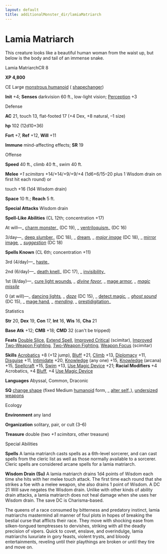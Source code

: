 ```yaml
---
layout: default
title: additionalMonster_dir/lamiaMatriarch
---
```

# Lamia Matriarch

This creature looks like a beautiful human woman from the waist up, but below is the body and tail of an immense snake.

Lamia MatriarchCR 8

**XP 4,800**

CE Large [monstrous humanoid](monsters/creatureTypes#_monstrous-humanoid) ( [shapechanger](monster_dir/creatureTypes#_shapechanger-subtype))

**Init** +4; **Senses** darkvision 60 ft., low-light vision; [Perception](additionalMonsters/../skill_dir/perception#_perception) +3

Defense

**AC** 21, touch 13, flat-footed 17 (+4 Dex, +8 natural, –1 size)

**hp** 102 (12d10+36)

**Fort** +7, **Ref** +12, **Will** +11

**Immune** mind-affecting effects; **SR** 19

Offense

**Speed** 40 ft., climb 40 ft., swim 40 ft.

**Melee** _+1 scimitars_ +14/+14/+9/+9/+4 (1d6+6/15–20 plus 1 Wisdom drain on first hit each round) or

touch +16 (1d4 Wisdom drain)

**Space** 10 ft.; **Reach** 5 ft.

**Special Attacks** Wisdom drain

**Spell-Like Abilities** (CL 12th; concentration +17)

At will—_ [charm monster](additionalMonster_dir/../spell_dir/charmMonster#_charm-monster)_ (DC 19), _ [ventriloquism](additionalMonsters/../spell_dir/ventriloquism#_ventriloquism)_ (DC 16)

3/day—_ [deep slumber](additionalMonster_dir/../spell_dir/deepSlumber#_deep-slumber)_ (DC 18), _ [dream](additionalMonsters/../spell_dir/dream#_dream)_, _ [major image](additionalMonsters/../spell_dir/majorImage#_major-image)_ (DC 18), _ [mirror image](additionalMonsters/../spell_dir/mirrorImage#_mirror-image)_, _ [suggestion](additionalMonsters/../spell_dir/suggestion#_suggestion)_ (DC 18)

**Spells Known** (CL 6th; concentration +11)

3rd (4/day)—_ [haste](additionalMonster_dir/../spell_dir/haste#_haste)_

2nd (6/day)—_ [death knell](additionalMonster_dir/../spell_dir/deathKnell#_death-knell)_ (DC 17), _ [invisibility](additionalMonsters/../spell_dir/invisibility#_invisibility)_

1st (8/day)—_ [cure light wounds](additionalMonster_dir/../spell_dir/cureLightWounds#_cure-light-wounds)_, _ [divine favor](additionalMonsters/../spell_dir/divineFavor#_divine-favor)_, _ [mage armor](additionalMonsters/../spell_dir/mageArmor#_mage-armor)_, _ [magic missile](additionalMonsters/../spell_dir/magicMissile#_magic-missile)_

0 (at will)—_ [dancing lights](additionalMonsters/../spell_dir/dancingLights#_dancing-lights)_, _ [daze](additionalMonsters/../spell_dir/daze#_daze)_ (DC 15), _ [detect magic](additionalMonsters/../spell_dir/detectMagic#_detect-magic)_, _ [ghost sound](additionalMonsters/../spell_dir/ghostSound#_ghost-sound)_ (DC 15), _ [mage hand](additionalMonsters/../spell_dir/mageHand#_mage-hand)_, _ [mending](additionalMonsters/../spell_dir/mending#_mending)_, _ [prestidigitation](additionalMonsters/../spell_dir/prestidigitation#_prestidigitation)_

Statistics

**Str** 20, **Dex** 19, **Con** 17, **Int** 16, **Wis** 16, **Cha** 21

**Base Atk** +12; **CMB** +18; **CMD** 32 (can't be tripped)

**Feats** [Double Slice](additionalMonsters/../feats#_double-slice), [Extend Spell](additionalMonster_dir/../feats#_extend-spell), [Improved Critical](additionalMonster_dir/../feats#_improved-critical) (scimitar), [Improved Two-Weapon Fighting](additionalMonster_dir/../feats#_improved-two-weapon-fighting), [Two-Weapon Fighting](additionalMonster_dir/../feats#_two-weapon-fighting), [Weapon Focus](additionalMonster_dir/../feats#_weapon-focus) (scimitar)

**Skills** [Acrobatics](additionalMonster_dir/../skill_dir/acrobatics#_acrobatics) +8 (+12 jump), [Bluff](additionalMonsters/../skill_dir/bluff#_bluff) +21, [Climb](additionalMonsters/../skill_dir/climb#_climb) +13, [Diplomacy](additionalMonsters/../skill_dir/diplomacy#_diplomacy) +11, [Disguise](additionalMonsters/../skill_dir/disguise#_disguise) +11, [Intimidate](additionalMonsters/../skill_dir/intimidate#_intimidate) +20, [Knowledge](additionalMonsters/../skill_dir/knowledge#_knowledge) (any one) +15, [Knowledge](additionalMonsters/../skill_dir/knowledge#_knowledge) (arcana) +15, [Spellcraft](additionalMonsters/../skill_dir/spellcraft#_spellcraft) +15, [Swim](additionalMonsters/../skill_dir/swim#_swim) +13, [Use Magic Device](additionalMonsters/../skill_dir/useMagicDevice#_use-magic-device) +21; **Racial Modifiers** +4 Acrobatics, +4 [Bluff](additionalMonsters/../skill_dir/bluff#_bluff), +4 [Use Magic Device](additionalMonsters/../skill_dir/useMagicDevice#_use-magic-device)

**Languages** Abyssal, Common, Draconic

**SQ** [change shape](monsters/universalMonsterRules#_change-shape) (fixed Medium [humanoid](monster_dir/creatureTypes#_humanoid) form, _ [alter self](additionalMonsters/../spell_dir/alterSelf#_alter-self)_), [undersized weapons](monsters/universalMonsterRules#_undersized-weapons)

Ecology

**Environment** any land

**Organization** solitary, pair, or cult (3–6)

**Treasure** double (two _+1 scimitars_, other treasure)

Special Abilities

**Spells** A lamia matriarch casts spells as a 6th-level sorcerer, and can cast spells from the cleric list as well as those normally available to a sorcerer. Cleric spells are considered arcane spells for a lamia matriarch.

**Wisdom Drain (Su)** A lamia matriarch drains 1d4 points of Wisdom each time she hits with her melee touch attack. The first time each round that she strikes a foe with a melee weapon, she also drains 1 point of Wisdom. A DC 21 Will save negates the Wisdom drain. Unlike with other kinds of ability drain attacks, a lamia matriarch does not heal damage when she uses her Wisdom drain. The save DC is Charisma-based.

The queens of a race consumed by bitterness and predatory instinct, lamia matriarchs mastermind all manner of foul plots in hopes of breaking the bestial curse that afflicts their race. They move with shocking ease from silken-tongued temptresses to dervishes, striking with all the deadly precision of vipers. Quick to covet, enslave, and overindulge, lamia matriarchs luxuriate in gory feasts, violent trysts, and bloody entertainments, reveling until their playthings are broken or until they tire and move on.

